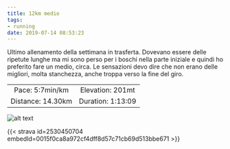 ```yaml
---
title: 12km medio
tags:
- running
date: 2019-07-14 08:53:23
---
```

Ultimo allenamento della settimana in trasferta. Dovevano essere delle ripetute lunghe ma mi sono perso per i boschi nella parte iniziale e quindi ho preferito fare un medio, circa.
Le sensazioni devo dire che non erano delle migliori, molta stanchezza, anche troppa verso la fine del giro.

| | |
| :-: | :-: |
| Pace: 5:7min/km | Elevation: 201mt |
| Distance: 14.30km | Duration: 1:13:09 |



![alt text](/images/2019/20190714-activity-map.png "map")


{{< strava id=2530450704 embedId=0015f0ca8a972cf4dff8d57c71cb69d513bbe671 >}}

